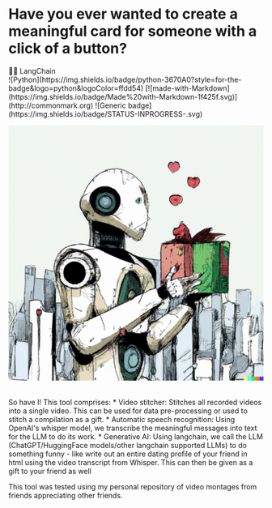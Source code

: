 # Have you ever wanted to create a meaningful card for someone with a click of a button?

<div>
🦜️🔗 LangChain <br>
![Python](https://img.shields.io/badge/python-3670A0?style=for-the-badge&logo=python&logoColor=ffdd54)
[![made-with-Markdown](https://img.shields.io/badge/Made%20with-Markdown-1f425f.svg)](http://commonmark.org)
![Generic badge](https://img.shields.io/badge/STATUS-INPROGRESS-<COLOR>.svg)

</div>

<p align="center">
  <img src="images/AI_gift.png">
</p> <br>
So have I! This tool comprises:
* Video stitcher: Stitches all recorded videos into a single video. This can be used for data pre-processing or used to stitch a compilation as a gift.
* Automatic speech recognition: Using OpenAI's whisper model, we transcribe the meaningful messages into text for the LLM to do its work.
* Generative AI: Using langchain, we call the LLM (ChatGPT/HuggingFace models/other langchain supported LLMs) to do something funny - like write out an entire dating profile of your friend in html using the video transcript from Whisper. This can then be given as a gift to your friend as well

This tool was tested using my personal repository of video montages from friends appreciating other friends.

